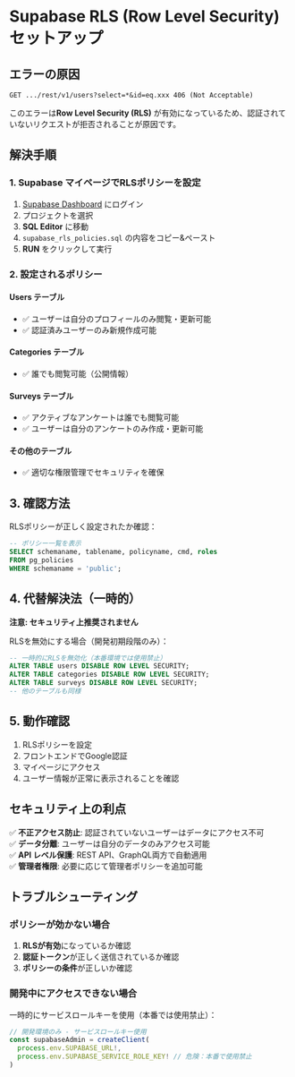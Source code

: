 # Supabase RLS (Row Level Security) セットアップ

## エラーの原因

```
GET .../rest/v1/users?select=*&id=eq.xxx 406 (Not Acceptable)
```

このエラーは**Row Level Security (RLS)** が有効になっているため、認証されていないリクエストが拒否されることが原因です。

## 解決手順

### 1. Supabase マイページでRLSポリシーを設定

1. [Supabase Dashboard](https://app.supabase.com/) にログイン
2. プロジェクトを選択
3. **SQL Editor** に移動
4. `supabase_rls_policies.sql` の内容をコピー&ペースト
5. **RUN** をクリックして実行

### 2. 設定されるポリシー

#### Users テーブル
- ✅ ユーザーは自分のプロフィールのみ閲覧・更新可能
- ✅ 認証済みユーザーのみ新規作成可能

#### Categories テーブル
- ✅ 誰でも閲覧可能（公開情報）

#### Surveys テーブル
- ✅ アクティブなアンケートは誰でも閲覧可能
- ✅ ユーザーは自分のアンケートのみ作成・更新可能

#### その他のテーブル
- ✅ 適切な権限管理でセキュリティを確保

## 3. 確認方法

RLSポリシーが正しく設定されたか確認：

```sql
-- ポリシー一覧を表示
SELECT schemaname, tablename, policyname, cmd, roles 
FROM pg_policies 
WHERE schemaname = 'public';
```

## 4. 代替解決法（一時的）

**注意: セキュリティ上推奨されません**

RLSを無効にする場合（開発初期段階のみ）：

```sql
-- 一時的にRLSを無効化（本番環境では使用禁止）
ALTER TABLE users DISABLE ROW LEVEL SECURITY;
ALTER TABLE categories DISABLE ROW LEVEL SECURITY;
ALTER TABLE surveys DISABLE ROW LEVEL SECURITY;
-- 他のテーブルも同様
```

## 5. 動作確認

1. RLSポリシーを設定
2. フロントエンドでGoogle認証
3. マイページにアクセス
4. ユーザー情報が正常に表示されることを確認

## セキュリティ上の利点

✅ **不正アクセス防止**: 認証されていないユーザーはデータにアクセス不可  
✅ **データ分離**: ユーザーは自分のデータのみアクセス可能  
✅ **API レベル保護**: REST API、GraphQL両方で自動適用  
✅ **管理者権限**: 必要に応じて管理者ポリシーを追加可能

## トラブルシューティング

### ポリシーが効かない場合
1. **RLSが有効**になっているか確認
2. **認証トークン**が正しく送信されているか確認
3. **ポリシーの条件**が正しいか確認

### 開発中にアクセスできない場合
一時的にサービスロールキーを使用（本番では使用禁止）：

```typescript
// 開発環境のみ - サービスロールキー使用
const supabaseAdmin = createClient(
  process.env.SUPABASE_URL!,
  process.env.SUPABASE_SERVICE_ROLE_KEY! // 危険：本番で使用禁止
)
```
